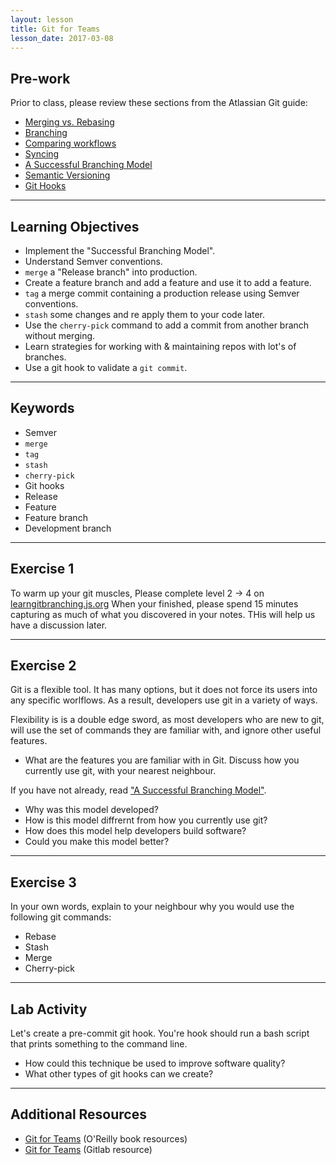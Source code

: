 ```yaml
---
layout: lesson
title: Git for Teams
lesson_date: 2017-03-08
---
```


## Pre-work

Prior to class, please review these sections from the Atlassian Git guide:

- [Merging vs. Rebasing](https://www.atlassian.com/git/tutorials/merging-vs-rebasing/conceptual-overview)
- [Branching](https://www.atlassian.com/git/tutorials/using-branches)
- [Comparing workflows](https://www.atlassian.com/git/tutorials/comparing-workflows)
- [Syncing](https://www.atlassian.com/git/tutorials/syncing)
- [A Successful Branching Model](http://nvie.com/posts/a-successful-git-branching-model/)
- [Semantic Versioning](http://semver.org/)
- [Git Hooks](https://git-scm.com/book/en/v2/Customizing-Git-Git-Hooks)

---

## Learning Objectives

- Implement the "Successful Branching Model".
- Understand Semver conventions.
- `merge` a "Release branch" into production.
- Create a feature branch and add a feature and use it to add a feature.
- `tag` a merge commit containing a production release using Semver conventions.
- `stash` some changes and re apply them to your code later.
- Use the `cherry-pick` command to add a commit from another branch without merging.
- Learn strategies for working with & maintaining repos with lot's of branches.
- Use a git hook to validate a `git commit`.

---

## Keywords

- Semver
- `merge`
- `tag`
- `stash`
- `cherry-pick`
- Git hooks
- Release
- Feature
- Feature branch
- Development branch

---

## Exercise 1

To warm up your git muscles, Please complete level 2 -> 4 on [learngitbranching.js.org](http://learngitbranching.js.org/)
When your finished, please spend 15 minutes capturing as much of what you discovered in your notes. THis will help us have a discussion later.

---

## Exercise 2

Git is a flexible tool. It has many options, but it does not force its users into any specific worlflows.
As a result, developers use git in a variety of ways.

Flexibility is is a double edge sword, as most developers who are new to git, will use  the set of commands they
are familiar with, and ignore other useful features.

- What are the features you are familiar with in Git. Discuss how you currently use git, with your nearest neighbour.

If you have not already, read ["A Successful Branching Model"](http://nvie.com/posts/a-successful-git-branching-model/).

- Why was this model developed?
- How is this model diffrernt from how you currently use git?
- How does this model help developers build software?
- Could you make this model better?

---

## Exercise 3

In your own words, explain to your neighbour why you would use the following git commands:

- Rebase
- Stash
- Merge
- Cherry-pick

---

## Lab Activity

Let's create a pre-commit git hook. You're hook should run a bash script that prints something to the command line.

- How could this technique be used to improve software quality?
- What other types of git hooks can we create?

---

## Additional Resources

- [Git for Teams](http://gitforteams.com/) (O'Reilly book resources)
- [Git for Teams](https://gitlab.com/gitforteams/gitforteams) (Gitlab resource)
